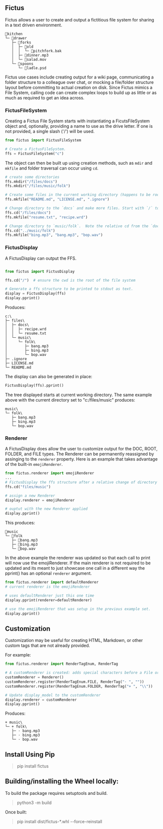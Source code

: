 ## Fictus

Fictus allows a user to create and output a fictitious file system for sharing in a text driven environment.

```Text
🏡kitchen
└─ 📁drawer
   ├─ 📁forks
   │  ├─ 📁old
   │  │  └─ 📄pitchfork.bak
   │  ├─ 📄dinner.mp3
   │  └─ 📄salad.mov
   └─ 📁spoons
      └─ 📄ladle.psd
```
Fictus use cases include creating output for a wiki page, communicating a folder structure to a colleague over chat, or
mocking a file/folder structure layout before committing to actual creation on disk.  Since Fictus mimics a File System,
calling code can create complex loops to build up as little or as much as required to get an idea across.

### FictusFileSystem
Creating a Fictus File System starts with instantiating a FicutsFileSystem object and, optionally, providing
a name to use as the drive letter.  If one is not provided, a single slash ('/') will be used.

```Python
from fictus import FictusFileSystem

# Create a FictusFileSystem.
ffs = FictusFileSystem("c")
```

The object can then be built up using creation methods, such as `mdir` and `mkfile` and folder traversal can occur
using `cd`.


```Python
# create some directories
ffs.mkdir("/files/docs")
ffs.mkdir("/files/music/folk")

# Create some files in the current working directory (happens to be root).
ffs.mkfile("README.md", "LICENSE.md", ".ignore")

# Change directory to the `docs` and make more files. Start with `/` to traver from root.
ffs.cd("/files/docs")
ffs.mkfile("resume.txt", "recipe.wrd")

# Change directory to `music/folk`.  Note the relative cd from the `docs` folder. 
ffs.cd("../music/folk")
ffs.mkfile("bing.mp3", "bang.mp3", "bop.wav")
```

### FictusDisplay
A FictusDisplay can output the FFS.

```Python

from fictus import FictusDisplay

ffs.cd("/")  # ensure the cwd is the root of the file system

# Generate a ffs structure to be printed to stdout as text.
display = FictusDisplay(ffs)
display.pprint()
```

Produces:

```Text
c:\
├─ files\
│  ├─ docs\
│  │  ├─ recipe.wrd
│  │  └─ resume.txt
│  └─ music\
│     └─ folk\
│        ├─ bang.mp3
│        ├─ bing.mp3
│        └─ bop.wav
├─ .ignore
├─ LICENSE.md
└─ README.md
```

The display can also be generated in place:

```Python
FictusDisplay(ffs).pprint()
```

The tree displayed starts at current working directory. The same example
above with the current directory set to "c:/files/music" produces:

```Text
music\
└─ folk\
   ├─ bang.mp3
   ├─ bing.mp3
   └─ bop.wav
```

### Renderer
A FictusDisplay does allow the user to customize output for the DOC, ROOT, FOLDER, and 
FILE types.  The Renderer can be permanently reassigned by assinging to the `renderer`
property. Here is an example that takes advantage of the built-in `emojiRenderer`.  

```Python
from fictus.renderer import emojiRenderer
...
# FictusDisplay the ffs structure after a relative change of directory to files/music
ffs.cd("files/music")

# assign a new Renderer
display.renderer = emojiRenderer

# ouptut with the new Renderer applied
display.pprint()
```

This produces:

```Text
📁music
└─ 📁folk
   ├─ 📄bang.mp3
   ├─ 📄bing.mp3
   └─ 📄bop.wav
```

In the above example the renderer was updated so that each call to print will now use
the emojiRenderer. If the main renderer is not required to be updated and its meant to
just showcase one call in a different way the pprint() has an optional `renderer` argument.

```Python
from fictus.renderer import defaultRenderer
# current renderer is the emojiRenderer

# uses defaultRenderer just this one time
display.pprint(renderer=defaultRenderer)  

# use the emojiRenderer that was setup in the previous example set.
display.pprint() 
```

## Customization
Customization may be useful for creating HTML, Markdown, or other custom tags that are
not already provided.

For example:

```Python
from fictus.renderer import RenderTagEnum, RenderTag

# A customRenderer is created: adds special characters before a File or Folder.
customRenderer = Renderer()
customRenderer.register(RenderTagEnum.FILE, RenderTag("· ", ""))
customRenderer.register(RenderTagEnum.FOLDER, RenderTag("+ ", "\\"))

# Update display_model to the customRenderer
display.renderer = customRenderer
display.pprint()
```

Produces:

```Text
+ music\
└─ + folk\
   ├─ · bang.mp3
   ├─ · bing.mp3
   └─ · bop.wav
```


## Install Using Pip
>pip install fictus

## Building/installing the Wheel locally:
To build the package requires setuptools and build.
>python3 -m build

Once built:
>pip install dist/fictus-*.whl --force-reinstall
